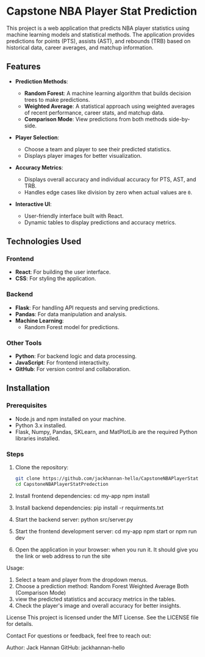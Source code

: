 # Capstone NBA Player Stat Prediction

This project is a web application that predicts NBA player statistics using machine learning models and statistical methods. The application provides predictions for points (PTS), assists (AST), and rebounds (TRB) based on historical data, career averages, and matchup information.

## Features

- **Prediction Methods**:
  - **Random Forest**: A machine learning algorithm that builds decision trees to make predictions.
  - **Weighted Average**: A statistical approach using weighted averages of recent performance, career stats, and matchup data.
  - **Comparison Mode**: View predictions from both methods side-by-side.

- **Player Selection**:
  - Choose a team and player to see their predicted statistics.
  - Displays player images for better visualization.

- **Accuracy Metrics**:
  - Displays overall accuracy and individual accuracy for PTS, AST, and TRB.
  - Handles edge cases like division by zero when actual values are `0`.

- **Interactive UI**:
  - User-friendly interface built with React.
  - Dynamic tables to display predictions and accuracy metrics.

## Technologies Used

### Frontend
- **React**: For building the user interface.
- **CSS**: For styling the application.

### Backend
- **Flask**: For handling API requests and serving predictions.
- **Pandas**: For data manipulation and analysis.
- **Machine Learning**:
  - Random Forest model for predictions.

### Other Tools
- **Python**: For backend logic and data processing.
- **JavaScript**: For frontend interactivity.
- **GitHub**: For version control and collaboration.

## Installation

### Prerequisites
- Node.js and npm installed on your machine.
- Python 3.x installed.
- Flask, Numpy, Pandas, SKLearn, and MatPlotLib are the required Python libraries installed.

### Steps
1. Clone the repository:
   ```bash
   git clone https://github.com/jackhannan-hello/CapstoneNBAPlayerStatPredection.git
   cd CapstoneNBAPlayerStatPredection

2. Install frontend dependencies:
cd my-app
npm install

3. Install backend dependencies:
pip install -r requirments.txt

4. Start the backend server:
python src/server.py

5. Start the frontend development server:
cd my-app
npm start or npm run dev

6. Open the application in your browser:
when you run it. It should give you the link or web address to run the site

Usage:
1. Select a team and player from the dropdown menus.
2. Choose a prediction method:
    Random Forest
    Weighted Average
    Both (Comparison Mode)
3. view the predicted statistics and accuracy metrics in the tables.
4. Check the player's image and overall accuracy for better insights.


License
This project is licensed under the MIT License. See the LICENSE file for details.

Contact
For questions or feedback, feel free to reach out:

Author: Jack Hannan
GitHub: jackhannan-hello
